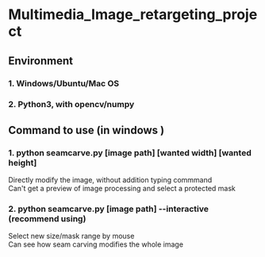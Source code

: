 # Multimedia_Image_retargeting_project

## Environment
### 1. Windows/Ubuntu/Mac OS
### 2. Python3,  with opencv/numpy

## Command to use (in windows )
### 1. python seamcarve.py [image path] [wanted width] [wanted height]
  Directly modify the image, without addition typing commmand  
  Can't get a preview of image processing and select a protected mask

### 2. python seamcarve.py [image path] --interactive (recommend using)
  Select new size/mask range by mouse  
  Can see how seam carving modifies the whole image
